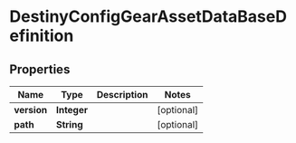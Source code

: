 
# DestinyConfigGearAssetDataBaseDefinition

## Properties
Name | Type | Description | Notes
------------ | ------------- | ------------- | -------------
**version** | **Integer** |  |  [optional]
**path** | **String** |  |  [optional]



